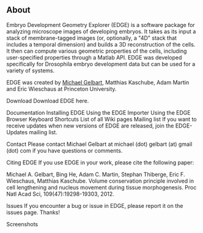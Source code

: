 ## About
Embryo Development Geometry Explorer (EDGE) is a software package for analyzing microscope images of developing embryos. It takes as its input a stack of membrane-tagged images (or, optionally, a "4D" stack that includes a temporal dimension) and builds a 3D reconstruction of the cells. It then can compute various geometric properties of the cells, including user-specified properties through a Matlab API. EDGE was developed specifically for Drosophila embryo development data but can be used for a variety of systems.

EDGE was created by [Michael Gelbart](http://people.seas.harvard.edu/~mgelbart), Matthias Kaschube, Adam Martin and Eric Wieschaus at Princeton University.

Download
Download EDGE here.

Documentation
Installing EDGE
Using the EDGE Importer
Using the EDGE Browser
Keyboard Shortcuts
List of all Wiki pages
Mailing list
If you want to receive updates when new versions of EDGE are released, join the EDGE-Updates mailing list.

Contact
Please contact Michael Gelbart at michael (dot) gelbart (at) gmail (dot) com if you have questions or comments.

Citing EDGE
If you use EDGE in your work, please cite the following paper:

Michael A. Gelbart, Bing He, Adam C. Martin, Stephan Thiberge, Eric F. Wieschaus, Matthias Kaschube. Volume conservation principle involved in cell lengthening and nucleus movement during tissue morphogenesis. Proc Natl Acad Sci, 109(47):19298-19303, 2012.

Issues
If you encounter a bug or issue in EDGE, please report it on the issues page. Thanks!

Screenshots